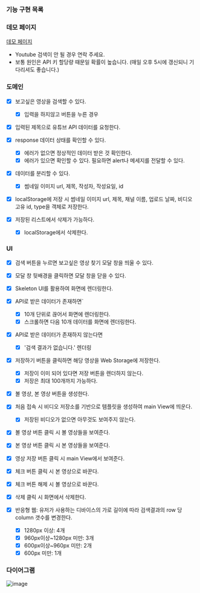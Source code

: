 ### 기능 구현 목록

### 데모 페이지
[데모 페이지](https://jhy979.github.io/javascript-youtube-classroom/)

- Youtube 검색이 안 될 경우 연락 주세요.
- 보통 원인은 API 키 할당량 때문일 확률이 높습니다. (매일 오후 5시에 갱신되니 기다리셔도 좋습니다.)

### 도메인

- [x] 보고싶은 영상을 검색할 수 있다.
  - [x] 입력을 하지않고 버튼을 누른 경우
- [x] 입력된 제목으로 유튜브 API 데이터를 요청한다.

- [x] response 데이터 상태를 확인할 수 있다.

  - [x] 에러가 없으면 정상적인 데이터 받은 것 확인한다.
  - [x] 에러가 있으면 확인할 수 있다. 필요하면 alert나 메세지를 전달할 수 있다.

- [x] 데이터를 분리할 수 있다.

  - [x] 썸네일 이미지 url, 제목, 작성자, 작성요일, id

- [x] localStorage에 저장 시 썸네일 이미지 url, 제목, 채널 이름, 업로드 날짜, 비디오 고유 id, type을 객체로 저장한다.

- [x] 저장된 리스트에서 삭제가 가능하다.
  - [x] localStorage에서 삭제한다.

### UI

- [x] 검색 버튼을 누르면 보고싶은 영상 찾기 모달 창을 띄울 수 있다.
- [x] 모달 창 뒷배경을 클릭하면 모달 창을 닫을 수 있다.

- [x] Skeleton UI를 활용하여 화면에 렌더링한다.

- [x] API로 받은 데이터가 존재하면`

  - [x] 10개 단위로 끊어서 화면에 렌더링한다.
  - [x] 스크롤하면 다음 10개 데이터를 화면에 렌더링한다.

- [x] API로 받은 데이터가 존재하지 않는다면

  - [x] '검색 결과가 없습니다.' 렌더링

- [x] 저장하기 버튼을 클릭하면 해당 영상을 Web Storage에 저장한다.

  - [x] 저장이 이미 되어 있다면 저장 버튼을 렌더하지 않는다.
  - [x] 저장은 최대 100개까지 가능하다.

- [x] 볼 영상, 본 영상 버튼을 생성한다.

- [x] 처음 접속 시 비디오 저장소를 기반으로 템플릿을 생성하여 main View에 띄운다.

  - [x] 저장된 비디오가 없으면 아무것도 보여주지 않는다.

- [x] 볼 영상 버튼 클릭 시 볼 영상들을 보여준다.

- [x] 본 영상 버튼 클릭 시 본 영상들을 보여준다.

- [x] 영상 저장 버튼 클릭 시 main View에서 보여준다.

- [x] 체크 버튼 클릭 시 본 영상으로 바꾼다.

- [x] 체크 버튼 해제 시 볼 영상으로 바꾼다.

- [x] 삭제 클릭 시 화면에서 삭제한다.

- [x] 반응형 웹: 유저가 사용하는 디바이스의 가로 길이에 따라 검색결과의 row 당 column 갯수를 변경한다.
  - [x] 1280px 이상: 4개
  - [x] 960px이상~1280px 미만: 3개
  - [x] 600px이상~960px 미만: 2개
  - [x] 600px 미만: 1개

### 다이어그램
![image](https://user-images.githubusercontent.com/32920566/159117070-d4933637-8b99-470d-ad8c-052bcb3d0fae.png)
